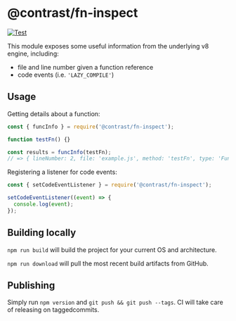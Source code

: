# @contrast/fn-inspect

[![Test](https://github.com/Contrast-Security-Inc/node-fn-inspect/actions/workflows/test.yml/badge.svg)](https://github.com/Contrast-Security-Inc/node-fn-inspect/actions/workflows/test.yml)

This module exposes some useful information from the underlying v8 engine,
including:

- file and line number given a function reference
- code events (i.e. `'LAZY_COMPILE'`)

## Usage

Getting details about a function:

```js
const { funcInfo } = require('@contrast/fn-inspect');

function testFn() {}

const results = funcInfo(testFn);
// => { lineNumber: 2, file: 'example.js', method: 'testFn', type: 'Function' }
```

Registering a listener for code events:

```js
const { setCodeEventListener } = require('@contrast/fn-inspect');

setCodeEventListener((event) => {
  console.log(event);
});
```

## Building locally

`npm run build` will build the project for your current OS and architecture.

`npm run download` will pull the most recent build artifacts from GitHub.

## Publishing

Simply run `npm version` and `git push && git push --tags`. CI will take care of
releasing on taggedcommits.
